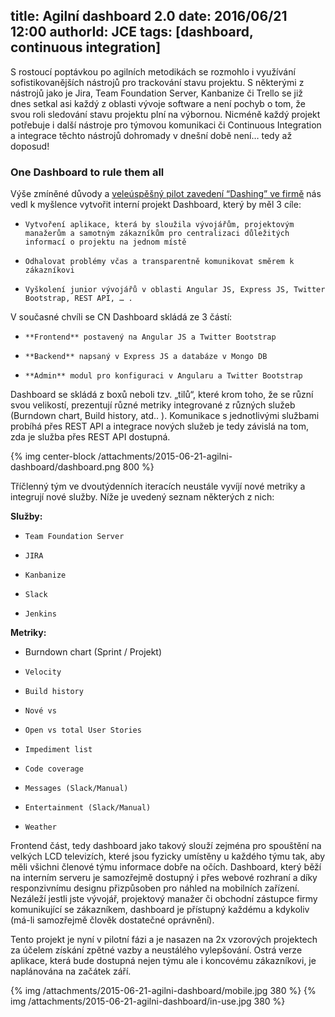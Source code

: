 title: Agilní dashboard 2.0
date: 2016/06/21 12:00
authorId: JCE
tags: [dashboard, continuous integration]
---
S rostoucí poptávkou po agilních metodikách se rozmohlo i využívání sofistikovanějších nástrojů pro trackování stavu projektu. S některými z nástrojů jako je Jira, Team Foundation Server, Kanbanize či Trello se již dnes setkal asi každý z oblasti vývoje software a není pochyb o tom, že svou roli sledování stavu projektu plní na výbornou. Nicméně každý projekt potřebuje i další nástroje pro týmovou komunikaci či Continuous Integration a integrace těchto nástrojů dohromady v dnešní době není… tedy až doposud!

<!-- more -->

### One Dashboard to rule them all

Výše zmíněné důvody a [veleúspěšný pilot zavedení “Dashing” ve firmě](/2014/02/01/teamovy-dashboard/) nás vedl k myšlence vytvořit interní projekt Dashboard, který by měl 3 cíle:
*     Vytvoření aplikace, která by sloužila vývojářům, projektovým manažerům a samotným zákazníkům pro centralizaci důležitých informací o projektu na jednom místě
*     Odhalovat problémy včas a transparentně komunikovat směrem k zákazníkovi
*     Vyškolení junior vývojářů v oblasti Angular JS, Express JS, Twitter Bootstrap, REST API, … .

V současné chvíli se CN Dashboard skládá ze 3 částí:

*     **Frontend** postavený na Angular JS a Twitter Bootstrap
*     **Backend** napsaný v Express JS a databáze v Mongo DB
*     **Admin** modul pro konfiguraci v Angularu a Twitter Bootstrap

Dashboard se skládá z boxů neboli tzv. „tilů“, které krom toho, že se různí svou velikostí, prezentují různé metriky integrované z různých služeb (Burndown chart, Build history, atd.. ). Komunikace s jednotlivými službami probíhá přes REST API a integrace nových služeb je tedy závislá na tom, zda je služba přes REST API dostupná.

{% img  center-block /attachments/2015-06-21-agilni-dashboard/dashboard.png 800 %}

Tříčlenný tým ve dvoutýdenních iteracích neustále vyvíjí nové metriky a integrují nové služby. Níže je uvedený seznam některých z nich:

**Služby:**

*     Team Foundation Server
*     JIRA
*     Kanbanize
*     Slack
*     Jenkins

**Metriky:**

*    Burndown chart (Sprint / Projekt)
*     Velocity
*     Build history
*     Nové vs
*     Open vs total User Stories
*     Impediment list
*     Code coverage
*     Messages (Slack/Manual)
*     Entertainment (Slack/Manual)
*     Weather

Frontend část, tedy dashboard jako takový slouží zejména pro spouštění na velkých LCD televizích, které jsou fyzicky umístěny u každého týmu tak, aby měli všichni členové týmu informace dobře na očích. Dashboard, který běží na interním serveru je samozřejmě dostupný i přes webové rozhraní a díky responzivnímu designu přizpůsoben pro náhled na mobilních zařízení. Nezáleží jestli jste vývojář, projektový manažer či obchodní zástupce firmy komunikující se zákazníkem, dashboard je přístupný každému a kdykoliv (má-li samozřejmě člověk dostatečné oprávnění).

Tento projekt je nyní v pilotní fázi a je nasazen na 2x vzorových projektech za účelem získání zpětné vazby a neustálého vylepšování. Ostrá verze aplikace, která bude dostupná nejen týmu ale i koncovému zákazníkovi, je naplánována na začátek září.


{% img /attachments/2015-06-21-agilni-dashboard/mobile.jpg  380 %}
{% img /attachments/2015-06-21-agilni-dashboard/in-use.jpg  380 %}

